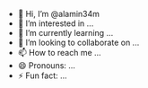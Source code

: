 - 👋 Hi, I’m @alamin34m
- 👀 I’m interested in ...
- 🌱 I’m currently learning ...
- 💞️ I’m looking to collaborate on ...
- 📫 How to reach me ...
- 😄 Pronouns: ...
- ⚡ Fun fact: ...

<!---
alamin34m/alamin34m is a ✨ special ✨ repository because its `README.md` (this file) appears on your GitHub profile.
You can click the Preview link to take a look at your changes.
--->

